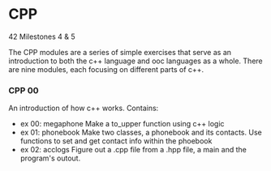 # CPP
42 Milestones 4 &amp; 5


The CPP modules are a series of simple exercises that serve as an introduction to both the c++ language and ooc languages as a whole. There are nine modules, each focusing on different parts of c++.


### CPP 00
An introduction of how c++ works. Contains:
- ex 00: megaphone
	Make a to_upper function using c++ logic
- ex 01: phonebook
	Make two classes, a phonebook and its contacts. Use functions to set and get contact info within the phoebook
- ex 02: acclogs
	Figure out a .cpp file from a .hpp file, a main and the program's outout.
